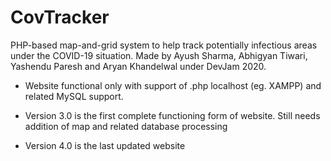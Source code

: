 # CovTracker

PHP-based map-and-grid system to help track potentially infectious areas under the COVID-19 situation. 
Made by Ayush Sharma, Abhigyan Tiwari, Yashendu Paresh and Aryan Khandelwal under DevJam 2020.

- Website functional only with support of .php localhost (eg. XAMPP) and related MySQL support.

- Version 3.0 is the first complete functioning form of website. Still needs addition of map and related database processing

- Version 4.0 is the last updated website

